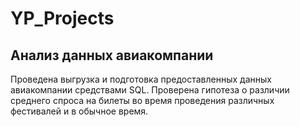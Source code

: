 # YP_Projects
## Анализ данных авиакомпании
Проведена выгрузка и подготовка предоставленных данных авиакомпании средствами SQL. Проверена гипотеза о различии среднего спроса на билеты во время проведения
различных фестивалей и в обычное время.
